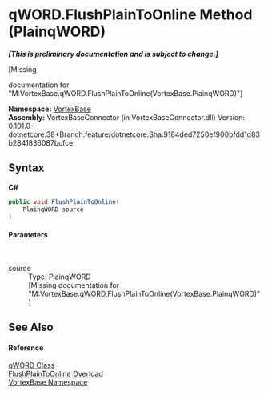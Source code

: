 # qWORD.FlushPlainToOnline Method (PlainqWORD)
 _**\[This is preliminary documentation and is subject to change.\]**_

\[Missing <summary> documentation for "M:VortexBase.qWORD.FlushPlainToOnline(VortexBase.PlainqWORD)"\]

**Namespace:**&nbsp;<a href="N_VortexBase.md">VortexBase</a><br />**Assembly:**&nbsp;VortexBaseConnector (in VortexBaseConnector.dll) Version: 0.101.0-dotnetcore.38+Branch.feature/dotnetcore.Sha.9184ded7250ef900bfdd1d83b2841836087bcfce

## Syntax

**C#**<br />
``` C#
public void FlushPlainToOnline(
	PlainqWORD source
)
```


#### Parameters
&nbsp;<dl><dt>source</dt><dd>Type: PlainqWORD<br />\[Missing <param name="source"/> documentation for "M:VortexBase.qWORD.FlushPlainToOnline(VortexBase.PlainqWORD)"\]</dd></dl>

## See Also


#### Reference
<a href="T_VortexBase_qWORD.md">qWORD Class</a><br /><a href="Overload_VortexBase_qWORD_FlushPlainToOnline.md">FlushPlainToOnline Overload</a><br /><a href="N_VortexBase.md">VortexBase Namespace</a><br />